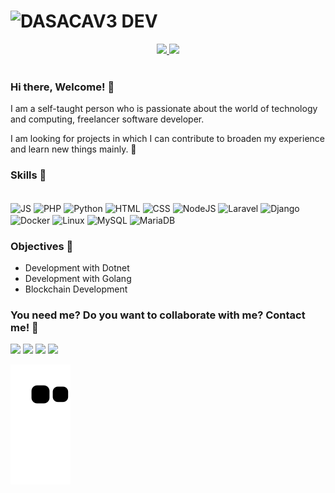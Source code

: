 # ![DASACAV3 DEV](https://user-images.githubusercontent.com/57577210/115652104-316dd900-a2f2-11eb-96db-9a292719bc5c.png)

<div align="center">
  <a href="https://github.com/Dasacav3">
  <img height="180em" src="https://github-readme-stats.vercel.app/api?username=Dasacav3&show_icons=true&theme=dracula&include_all_commits=true&count_private=true"/>
  <img height="180em" src="https://github-readme-stats.vercel.app/api/top-langs/?username=Dasacav3&layout=compact&langs_count=7&theme=dracula"/>
  </a>
</div>

<br>


### Hi there, Welcome! 👋

I am a self-taught person who is passionate about the world of technology and computing, freelancer software developer.

I am looking for projects in which I can contribute to broaden my experience and learn new things mainly. 📌

### Skills 🎉
<div style="display: inline_block"><br>
  <img align="center" alt="JS" height="30" width="40" src="https://api.iconify.design/vscode-icons/file-type-js-official.svg">
  <img align="center" alt="PHP" width="50" src="https://api.iconify.design/vscode-icons/file-type-php3.svg">
  <img align="center" alt="Python" height="30" width="40" src="https://api.iconify.design/logos/python.svg">
  <img align="center" alt="HTML" height="30" width="40" src="https://api.iconify.design/vscode-icons/file-type-html.svg">
  <img align="center" alt="CSS" height="30" width="40" src="https://api.iconify.design/vscode-icons/file-type-css.svg">
  <img align="center" alt="NodeJS" width="40" src="https://api.iconify.design/vscode-icons/file-type-node.svg">
  <img align="center" alt="Laravel" height="30" width="40" src="https://api.iconify.design/logos/laravel.svg">
  <img align="center" alt="Django" height="30" width="40" src="https://api.iconify.design/logos/django-icon.svg">
  <img align="center" alt="Docker" height="30" width="50" src="https://api.iconify.design/logos/docker-icon.svg">
  <img align="center" alt="Linux" width="40" src="https://api.iconify.design/flat-color-icons/linux.svg">
  <img align="center" alt="MySQL" width="35" src="https://api.iconify.design/logos/mysql.svg">
  <img align="center" alt="MariaDB" width="40" src="https://api.iconify.design/logos/mariadb-icon.svg">
 </div>

### Objectives 🎯
- Development with Dotnet
- Development with Golang
- Blockchain Development


### You need me? Do you want to collaborate with me? Contact me! 🔋
<div> 
<a href="https://twitter.com/Dasacav31" target="_blank"><img src="https://img.shields.io/badge/Twitter-1DA1F2?style=for-the-badge&logo=twitter&logoColor=white" target="_blank"></a>
  <a href="https://instagram.com/_dasacav3_" target="_blank"><img src="https://img.shields.io/badge/-Instagram-%23E4405F?style=for-the-badge&logo=instagram&logoColor=white" target="_blank"></a>
  <a href = "mailto:soporte.dasacav3.dev@gmail.com"><img src="https://img.shields.io/badge/-Gmail-%23333?style=for-the-badge&logo=gmail&logoColor=white" target="_blank"></a>
  <a href="https://www.linkedin.com/in/daniel-carrillo-4457131a9/" target="_blank"><img src="https://img.shields.io/badge/-LinkedIn-%230077B5?style=for-the-badge&logo=linkedin&logoColor=white" target="_blank"></a> 
  
  ![Snake animation](https://github.com/Dasacav3/Dasacav3/blob/output/github-contribution-grid-snake.svg)
</div>

